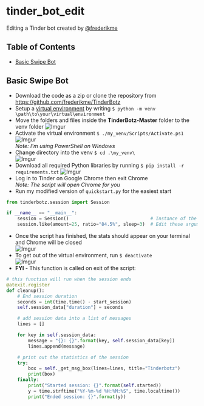 # tinder_bot_edit
Editing a Tinder bot created by [@frederikme](https://github.com/frederikme)

## Table of Contents

- [Basic Swipe Bot](#basic-swipe-bot)


## Basic Swipe Bot
- Download the code as a zip or clone the repository from https://github.com/frederikme/TinderBotz
- Setup a [virtual environment](https://docs.python.org/3/library/venv.html) by writing `$ python -m venv \path\to\your\virtual\environment`
- Move the folders and files inside the **TinderBotz-Master** folder to the venv folder ![Imgur](https://imgur.com/ZDZMiHW.jpg)
- Activate the virtual environment `$ ./my_venv/Scripts/Activate.ps1` ![Imgur](https://imgur.com/WpKXp5p.jpg)<br>
*Note: I'm using PowerShell on Windows* <br>
- Change directory into the venv `$ cd .\my_venv\` <br> ![Imgur](https://imgur.com/vjIJtzH.jpg)
- Download all required Python libraries by running `$ pip install -r requirements.txt` ![Imgur](https://imgur.com/JZpB56G.jpg)
- Log in to Tinder on Google Chrome then exit Chrome <br>
*Note: The script will open Chrome for you*
- Run my modified version of `quickstart.py` for the easiest start <br>
```python
from tinderbotz.session import Session

if __name__ == "__main__":
    session = Session()                              # Instance of the Session Class                
    session.like(amount=25, ratio="84.5%", sleep=3)  # Edit these arguments to your liking
```
- Once the script has finished, the stats should appear on your terminal and Chrome will be closed <br> ![Imgur](https://imgur.com/w6HWVpV.jpg) <br>
- To get out of the virtual environment, run `$ deactivate` <br> ![Imgur](https://imgur.com/6BTnak0.jpg) <br>
- **FYI** - This function is called on exit of the script: <br> 
```python
# this function will run when the session ends
@atexit.register
def cleanup():
    # End session duration
    seconds = int(time.time() - start_session)
    self.session_data["duration"] = seconds

    # add session data into a list of messages
    lines = []

    for key in self.session_data:
        message = "{}: {}".format(key, self.session_data[key])
        lines.append(message)

    # print out the statistics of the session
    try:
        box = self._get_msg_box(lines=lines, title="Tinderbotz")
        print(box)
    finally:
        print("Started session: {}".format(self.started))
        y = time.strftime("%Y-%m-%d %H:%M:%S", time.localtime())
        print("Ended session: {}".format(y))
```
